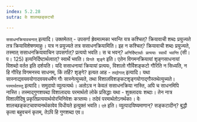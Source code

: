 ```yaml
---
index: 5.2.28
sutra: वेः शालच्छङ्कटचौ

---
```

   `ससाधनक्रियावचनात्` इत्यादि। उक्तमेतत् - उपसर्गा ह्रेवमात्मका भवन्ति यत्र कश्चित्? क्रियावाची शब्दः प्रयुज्यते तत्र क्रियाविशेषणमाहुः। यत्र न प्रयुज्यते तत्र ससाधनक्रियामिति। इह न कश्चित्? क्रियावाची शब्दः प्रयुज्यते, तस्मात् ससाधनक्रियावाचिन उपसर्गात्? प्रत्ययो भवति। स च भवन्? `अनिर्दिष्टार्थाः प्रत्ययाः स्वार्थे भवन्ति` (सी।प। 125) इत्यनिर्दिष्टार्थत्वात्? स्वार्थे भवति। `विगते शृङ्गे` इति। एतेन विगमनक्रियायां शृङ्गसाधनायां विशब्दो वर्तत इति दर्शयति। यदि ससाधनायां क्रियायां प्रत्ययः, विशालो गौर्विशङ्कटो गौरिति न सिध्यति, न हि गौरिह विगमनस्य साधनम्, किं तर्हि? शृङ्गे? इत्यत आह - `तद्योगात्` इत्यादि। यथा सास्नाद्यवयवयोगादवयवधर्मेण गौः सास्नेत्युच्यते, तथा विशालविशङ्कटशृङ्गयोगाद्गौस्तथेत्युच्यते। `परमार्थतस्तु` इत्यादि। समुदायो व्युत्पत्यर्थः। अतोऽत्र न केवलं ससाधनक्रिया नास्ति, अपि च साधनमिपि नास्ति। तस्माद्गुणशपब्दा विशालादयः परमार्थतो लोके प्रसिद्धाः यथा - शुक्लादयः शब्दाः। तेन नात्र विशालीदिषु प्रकृतिप्रत्ययार्थयोरभिनिवेशः कत्र्तव्यः। तदेवं परमार्थतोऽनर्थकाः। वेः शालच्छङ्कटचावप्यनर्थकावेव विधीयते इत्युक्तं भवति। `एते` इति। व्युत्पादयिष्यमाणान्? सङ्कटादीन्? बुद्धौ कृत्वा बहुवचनं कृतम्, तेऽपि हि गुणशब्दा एव॥